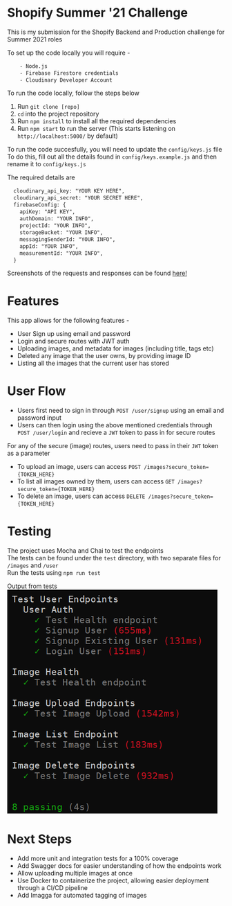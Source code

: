 # Shopify Summer '21 Challenge

This is my submission for the Shopify Backend and Production challenge for Summer 2021 roles

To set up the code locally you will require -

```
    - Node.js
    - Firebase Firestore credentials
    - Cloudinary Developer Account
```

To run the code locally, follow the steps below  
1. Run `git clone [repo]`  
2. `cd` into the project repository  
3. Run `npm install` to install all the required dependencies
4. Run `npm start` to run the server (This starts listening on `http://localhost:5000/` by default)

To run the code succesfully, you will need to update the `config/keys.js` file  
To do this, fill out all the details found in `config/keys.example.js` and then rename it to `config/keys.js`  

The required details are  
```
  cloudinary_api_key: "YOUR KEY HERE",
  cloudinary_api_secret: "YOUR SECRET HERE",
  firebaseConfig: {
    apiKey: "API KEY",
    authDomain: "YOUR INFO",
    projectId: "YOUR INFO",
    storageBucket: "YOUR INFO",
    messagingSenderId: "YOUR INFO",
    appId: "YOUR INFO",
    measurementId: "YOUR INFO",
  }
```

Screenshots of the requests and responses can be found [here!](screenshots/README.md)

# Features

This app allows for the following features -  
- User Sign up using email and password
- Login and secure routes with JWT auth
- Uploading images, and metadata for images (including title, tags etc)
- Deleted any image that the user owns, by providing image ID
- Listing all the images that the current user has stored

# User Flow

- Users first need to sign in through `POST /user/signup` using an email and password input  
- Users can then login using the above mentioned credentials through `POST /user/login` and recieve a `JWT` token to pass in for secure routes

For any of the secure (image) routes, users need to pass in their `JWT` token as a parameter
- To upload an image, users can access `POST /images?secure_token={TOKEN_HERE}`
- To list all images owned by them, users can access `GET /images?secure_token={TOKEN_HERE}`
- To delete an image, users can access `DELETE /images?secure_token={TOKEN_HERE}`

# Testing

The project uses Mocha and Chai to test the endpoints  
The tests can be found under the `test` directory, with two separate files for `/images` and `/user`  
Run the tests using `npm run test`

Output from tests  
![Test Output](screenshots/test.png)


# Next Steps

- Add more unit and integration tests for a 100% coverage
- Add Swagger docs for easier understanding of how the endpoints work
- Allow uploading multiple images at once
- Use Docker to containerize the project, allowing easier deployment through a CI/CD pipeline
- Add Imagga for automated tagging of images